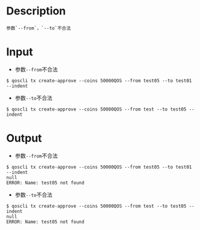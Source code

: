 # Description
```
参数`--from`，`--to`不合法
```
# Input
- 参数`--from`不合法
```
$ qoscli tx create-approve --coins 50000QOS --from test05 --to test01 --indent
```
- 参数`--to`不合法
```
$ qoscli tx create-approve --coins 50000QOS --from test --to test05 --indent
```
# Output
- 参数`--from`不合法
```
$ qoscli tx create-approve --coins 50000QOS --from test05 --to test01 --indent
null
ERROR: Name: test05 not found
```
- 参数`--to`不合法
```
$ qoscli tx create-approve --coins 50000QOS --from test --to test05 --indent
null
ERROR: Name: test05 not found
```